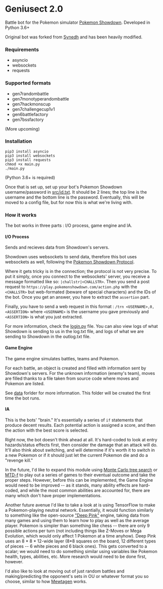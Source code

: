# Geniusect 2.0

Battle bot for the Pokemon simulator [Pokemon Showdown](http://pokemonshowdown.com). Developed in Python 3.6+

Original bot was forked from [Synedh](https://github.com/Synedh/showdown-battle-bot) and has been heavily modified.

### Requirements
- asyncio
- websockets
- requests

### Supported formats
- gen7randombattle
- gen7monotyperandombattle
- gen7hackmonscup
- gen7challengecup1v1
- gen6battlefactory
- gen7bssfactory

(More upcoming)

### Installation
```
pip3 install asyncio
pip3 install websockets
pip3 install requests
chmod +x main.py
./main.py
```

(Python 3.6+ is required)

Once that is set up, set up your bot's Pokemon Showdown username/password in [src/id.txt](src/id.txt). It should be 2 lines; the top line is the username and the bottom line is the password. Eventually, this will be moved to a config file, but for now this is what we're living with.

### How it works
The bot works in three parts : I/O process, game engine and IA.
  
#### I/O Process
Sends and recieves data from Showdown's servers.  

Showdown uses websockets to send data, therefore this bot uses websockets as well, following the [Pokemon Showdown Protocol](https://github.com/Zarel/Pokemon-Showdown/blob/master/PROTOCOL.md). 

Where it gets tricky is in the connection; the protocol is not very precise. To put it simply, once you connect to the websockets' server, you receive a message formatted like so: `|challstr|<CHALLSTR>`. Then you send a post request to `https://play.pokemonshowdown.com/action.php` with the `<CHALLSTR>` but web-formated (beware of special characters) and the IDs of the bot. Once you get an answer, you have to extract the `assertion` part.

Finally, you have to send a web request in this format : `/trn <USERNAME>,0,<ASSERTION>` where `<USERNAME>` is the username you gave previously and `<ASSERTION>` is what you just extracted.

For more information, check the [login.py](src/login.py) file. You can also view logs of what Showdown is sending to us in the log.txt file, and logs of what we are sending to Showdown in the outlog.txt file.

#### Game Engine
The game engine simulates battles, teams and Pokemon.

For each battle, an object is created and filled with information sent by Showdown's servers. For the unknown information (enemy's team), moves are filled thanks to a file taken from source code where moves and Pokemon are listed.

See [data](data/) forlder for more information. This folder will be created the first time the bot runs.

#### IA
This is the bots' "brain." It's essentially a series of `if` statements that produce decent results. Each potential action is assigned a score, and then the action with the best score is selected.

Right now, the bot doesn't think ahead at all. It's hard-coded to look at entry hazards/status effects first, then consider the damage that an attack will do. It'll also think about switching, and will determine if it's worth it to switch in a new Pokemon or if it should just let the current Pokemon die and do a "revenge kill."

In the future, I'd like to expand this module using [Monte Carlo tree search](https://en.wikipedia.org/wiki/Monte_Carlo_tree_search) or [MTD-f](https://en.wikipedia.org/wiki/MTD-f) to play out a series of games to their eventual outcome and take the proper steps. However, before this can be implemented, the Game Engine would need to be improved -- as it stands, many ability effects are hard-coded, and while the most common abilities are accounted for, there are many which don't have proper implementations.

Another future avenue I'd like to take a look at is using TensorFlow to make a Pokemon-playing neutral network. Essentially, it would function similarly to something like the open-source ["Deep Pink"](https://github.com/erikbern/deep-pink) engine, taking data from many games and using them to learn how to play as well as the average player. Pokemon is simpler than something like chess -- there are only 9 possible actions per turn (not including things like Z-Moves or Mega Evolution, which would only affect 1 Pokemon at a time anyhow). Deep Pink uses an 8 \* 8 \* 12-wide layer (8\*8 squares on the board, 12 different types of pieces -- 6 white pieces and 6 black ones). This gets converted to a scalar; we would need to do something similar using variables like Pokemon health, types, abilities, etc. More research would need to be done first, however.

I'd also like to look at moving out of just random battles and making/predicting the opponent's sets in OU or whatever format you so choose, similar to how [Mewtagen](https://github.com/jeffreyscheng/Mewtagen/) works.
